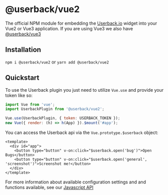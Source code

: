 # @userback/vue2
The official NPM module for embedding the [Userback.io](https://userback.io) widget into your Vue2 or Vue3 application. If you are using Vue3 we also have [@userback/vue3](https://github.com/userback/widget-js/tree/develop/widget-vue3)

## Installation
`npm i @userback/vue2` or `yarn add @userback/vue2`

## Quickstart
To use the Userback plugin you just need to utilize `Vue.use` and provide your token like so:
``` javascript
import Vue from 'vue';
import UserbackPlugin from '@userback/vue2';

Vue.use(UserbackPlugin, { token: USERBACK_TOKEN });
new Vue({ render: (h) => h(App) }).$mount('#app');
```

You can access the Userback api via the `Vue.prototype.$userback` object:
``` vue
<template>
  <div id="app">
    <button type="button" v-on:click="$userback.open('bug')">Open Bugs</button>
    <button type="button" v-on:click="$userback.open('general', 'screenshot')">Screenshot me!</button>
  </div>
</template>
```

For more information about available configuration settings and and functions available, see our [Javascript API](https://docs.userback.io/reference/javascript-api-overview)
